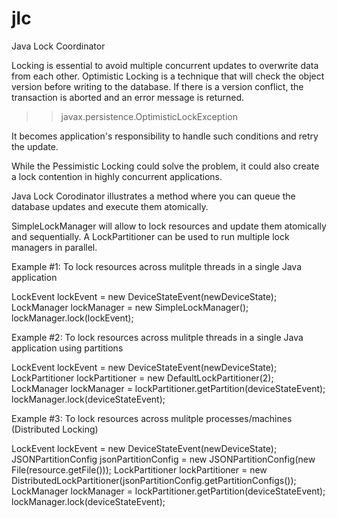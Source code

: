 # jlc
Java Lock Coordinator

Locking is essential to avoid multiple concurrent updates to overwrite data from each other. Optimistic Locking is a technique that will check the object version before writing to the database. If there is a version conflict, the transaction is aborted and an error message is returned.

>> javax.persistence.OptimisticLockException

It becomes application's responsibility to handle such conditions and retry the update.

While the Pessimistic Locking could solve the problem, it could also create a lock contention in highly concurrent applications.

Java Lock Corodinator illustrates a method where you can queue the database updates and execute them atomically.

SimpleLockManager will allow to lock resources and update them atomically and sequentially. A LockPartitioner can be used to run multiple lock managers in parallel.

Example #1: To lock resources across mulitple threads in a single Java application

LockEvent lockEvent = new DeviceStateEvent(newDeviceState);
LockManager lockManager = new SimpleLockManager();
lockManager.lock(lockEvent);

Example #2: To lock resources across mulitple threads in a single Java application using partitions

LockEvent lockEvent = new DeviceStateEvent(newDeviceState);
LockPartitioner lockPartitioner = new DefaultLockPartitioner(2);
LockManager lockManager = lockPartitioner.getPartition(deviceStateEvent);
lockManager.lock(deviceStateEvent);

Example #3: To lock resources across mulitple processes/machines (Distributed Locking)

LockEvent lockEvent = new DeviceStateEvent(newDeviceState);
JSONPartitionConfig jsonPartitionConfig = new JSONPartitionConfig(new File(resource.getFile())); 
LockPartitioner lockPartitioner = new DistributedLockPartitioner(jsonPartitionConfig.getPartitionConfigs());
LockManager lockManager = lockPartitioner.getPartition(deviceStateEvent);
lockManager.lock(deviceStateEvent);


